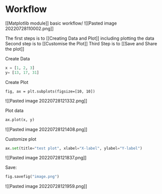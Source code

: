 # Workflow
[[Matplotlib module]]  basic workflow/
![[Pasted image 20220728110002.png]]


The first steps is to [[Creating Data and Plot]] including plotting the data
Second step is to [[Customise the Plot]]
Third Step is to [[Save and Share the plot]]

Create Data
```python
x = [1, 2, 3]
y= [13, 17, 31]
```

Create Plot
```
fig, ax = plt.subplots(figsize=[10, 10])
```
![[Pasted image 20220728121332.png]]

Plot data
```python
ax.plot(x, y)
```
![[Pasted image 20220728121408.png]]

Customize plot
```python
ax.set(title="test plot", xlabel="X-label", ylabel="Y-label")
```
![[Pasted image 20220728121837.png]]

Save:
```python
fig.savefig("image.png")
```
![[Pasted image 20220728121959.png]]


